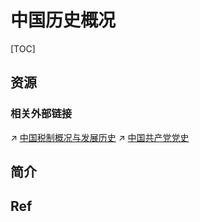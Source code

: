 # 中国历史概况

[TOC]



## 资源
### 相关外部链接
↗ [中国税制概况与发展历史](../中国政治概况/中国政府/中国税制概况与发展历史.md)
↗ [中国共产党党史](../中国政治概况/中国共产党/中国共产党党史/中国共产党党史.md)



## 简介



## Ref
